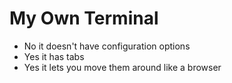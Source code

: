 My Own Terminal
===============

 - No it doesn't have configuration options
 - Yes it has tabs
 - Yes it lets you move them around like a browser
